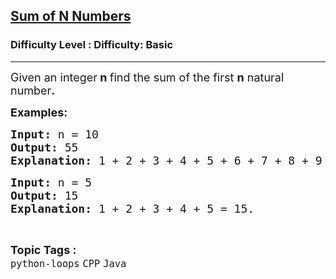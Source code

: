 <h2><a href="https://www.geeksforgeeks.org/problems/sum-of-n-number/1?page=4&category=Arrays,Java&difficulty=Basic&sortBy=submissions">Sum of N Numbers</a></h2><h3>Difficulty Level : Difficulty: Basic</h3><hr><div class="problems_problem_content__Xm_eO"><p><span style="font-size: 18px;">Given an integer<strong> n&nbsp;</strong>find the sum of the first <strong>n</strong>&nbsp;natural number<strong>.</strong></span></p>
<p><span style="font-size: 18px;"><strong>Examples:</strong></span> <span style="font-size: 18px;"><strong> </strong></span></p>
<pre><span style="font-size: 18px;"><strong>Input: </strong>n = 10
<strong>Output: </strong>55
<strong>Explanation: </strong>1 + 2 + 3 + 4 + 5 + 6 + 7 + 8 + 9 + 10 = 55.</span></pre>
<pre><span style="font-size: 18px;"><strong>Input: </strong>n = 5
<strong>Output: </strong>15
<strong>Explanation:</strong> 1 + 2 + 3 + 4 + 5 = 15.</span></pre></div><br><p><span style=font-size:18px><strong>Topic Tags : </strong><br><code>python-loops</code>&nbsp;<code>CPP</code>&nbsp;<code>Java</code>&nbsp;